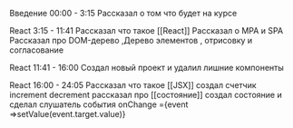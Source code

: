 Введение 00:00 - 3:15
Рассказал о том что будет на курсе 

React 3:15 - 11:41
Рассказал что такое [[React]] 
Рассказал о MPA и SPA
Рассказал про DOM-дерево ,Дерево элементов , отрисовку и согласование

React 11:41 - 16:00
Создал новый проект и удалил лишние компоненты 

React 16:00 - 24:05
Рассказал что такое [[JSX]] 
создал счетчик  increment decrement
рассказал про [[состояние]] 
	создал состояние и сделал слушатель события onChange ={event =>setValue(event.target.value)}


